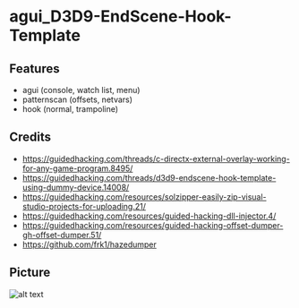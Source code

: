 # agui_D3D9-EndScene-Hook-Template

## Features
- agui (console, watch list, menu)
- patternscan (offsets, netvars)
- hook (normal, trampoline)


## Credits
- https://guidedhacking.com/threads/c-directx-external-overlay-working-for-any-game-program.8495/
- https://guidedhacking.com/threads/d3d9-endscene-hook-template-using-dummy-device.14008/
- https://guidedhacking.com/resources/solzipper-easily-zip-visual-studio-projects-for-uploading.21/
- https://guidedhacking.com/resources/guided-hacking-dll-injector.4/
- https://guidedhacking.com/resources/guided-hacking-offset-dumper-gh-offset-dumper.51/
- https://github.com/frk1/hazedumper


## Picture
![alt text](https://i.imgur.com/YZ0OxVZ.png)
